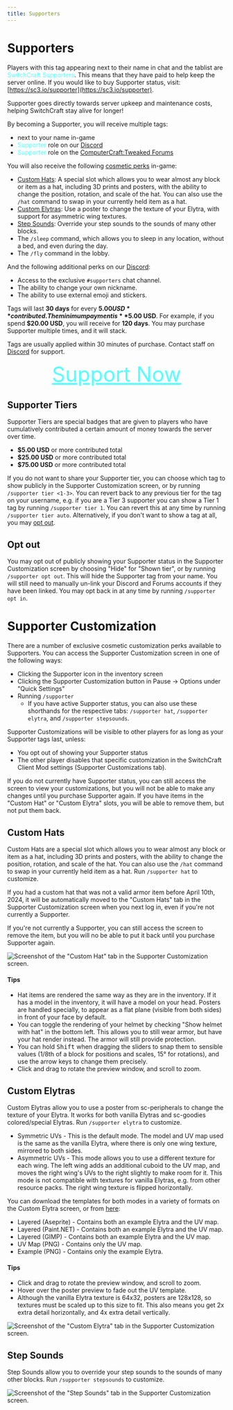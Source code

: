 ```yaml
---
title: Supporters
---
```


<script setup>
import SupporterTag from "../components/SupporterTag.vue";
</script>

# Supporters

Players with this <SupporterTag :tier="1" /> tag appearing next to their name in chat and the tablist are 
<span style="color: #55FFFF">SwitchCraft Supporters</span>. This means that they have paid to help keep the server 
online. If you would like to buy <span color="#AAAAFF">Supporter</span> status, visit:
[https://sc3.io/supporter](https://sc3.io/supporter).

Supporter goes directly towards server upkeep and maintenance costs, helping SwitchCraft stay alive for longer!

By becoming a <span color="#55FFFF">Supporter</span>, you will receive multiple tags:

- <SupporterTag :tier=1 /> next to your name in-game
- <SupporterTag :tier=1 svg /> <span style="color: #55FFFF">Supporter</span> role on our [Discord](https://discord.sc3.io)
- <span style="color: #55FFFF">Supporter</span> role on the 
  [ComputerCraft:Tweaked Forums](https://forums.computercraft.cc)

You will also receive the following [cosmetic perks](#supporter-customization) in-game:

- [Custom Hats](#custom-hats): A special slot which allows you to wear almost any block or item as a hat, including 3D
  prints and posters, with the ability to change the position, rotation, and scale of the hat. You can also use the
  `/hat` command to swap in your currently held item as a hat.
- [Custom Elytras](#custom-elytras): Use a poster to change the texture of your Elytra, with support for asymmetric wing
  textures.
- [Step Sounds](#step-sounds): Override your step sounds to the sounds of many other blocks.
- The `/sleep` command, which allows you to sleep in any location, without a bed, and even during the day.
- The `/fly` command in the lobby.

And the following additional perks on our [Discord](https://discord.sc3.io):

- Access to the exclusive `#supporters` chat channel.
- The ability to change your own nickname.
- The ability to use external emoji and stickers.

Tags will last **30 days** for every **$5.00 USD** contributed. The minimum payment is **$5.00 USD**. For example, if 
you spend **$20.00 USD**, you will receive <SupporterTag :tier=1 /> for **120 days**. You may purchase Supporter 
multiple times, and it will stack.

Tags are usually applied within 30 minutes of purchase. Contact staff on [Discord](https://discord.sc3.io) for support.

<div style="text-align: center; font-size: 48px">
    <a href="https://sc3.io/supporter" style="color: #55FFFF">Support Now</a>
</div>

## Supporter Tiers

Supporter Tiers are special badges that are given to players who have cumulatively contributed a certain amount of money 
towards the server over time.

- <SupporterTag :tier="1" /> <b>$5.00 USD</b> or more contributed total
- <SupporterTag :tier="2" /> <b>$25.00 USD</b> or more contributed total
- <SupporterTag :tier="3" /> <b>$75.00 USD</b> or more contributed total

If you do not want to share your Supporter tier, you can choose which tag to show publicly in the Supporter
Customization screen, or by running `/supporter tier <1-3>`. You can revert back to any previous tier for the tag on
your username, e.g. if you are a Tier 3 supporter you can show a Tier 1 tag by running `/supporter tier 1`. You can
revert this at any time by running `/supporter tier auto`. Alternatively, if you don't want to show a tag at all, you
may [opt out](#opt-out).

## Opt out

You may opt out of publicly showing your Supporter status in the Supporter Customization screen by choosing "Hide" for
"Shown tier", or by running `/supporter opt out`. This will hide the Supporter tag from your name. You will still need
to manually un-link your Discord and Forums accounts if they have been linked. You may opt back in at any time by
running `/supporter opt in`.

# Supporter Customization

There are a number of exclusive cosmetic customization perks available to Supporters. You can access the Supporter
Customization screen in one of the following ways:

- Clicking the Supporter icon in the inventory screen
- Clicking the Supporter Customization button in Pause -> Options under "Quick Settings"
- Running `/supporter`
  - If you have active Supporter status, you can also use these shorthands for the respective tabs: `/supporter hat`,
    `/supporter elytra`, and `/supporter stepsounds`.

Supporter Customizations will be visible to other players for as long as your Supporter tags last, unless:

- You opt out of showing your Supporter status
- The other player disables that specific customization in the SwitchCraft Client Mod settings (Supporter 
  Customizations tab).

If you do not currently have Supporter status, you can still access the screen to view your customizations, but you will
not be able to make any changes until you purchase Supporter again. If you have items in the "Custom Hat" or "Custom
Elytra" slots, you will be able to remove them, but not put them back.

## Custom Hats

Custom Hats are a special slot which allows you to wear almost any block or item as a hat, including 3D prints and
posters, with the ability to change the position, rotation, and scale of the hat. You can also use the `/hat` command to
swap in your currently held item as a hat. Run `/supporter hat` to customize.

If you had a custom hat that was not a valid armor item before April 10th, 2024, it will be automatically moved to the
"Custom Hats" tab in the Supporter Customization screen when you next log in, even if you're not currently a Supporter.

If you're not currently a Supporter, you can still access the screen to remove the item, but you will no be able to put
it back until you purchase Supporter again.

![Screenshot of the "Custom Hat" tab in the Supporter Customization screen.](/img/supporter-customization-hat.png)

#### Tips

- Hat items are rendered the same way as they are in the inventory. If it has a model in the inventory, it will have a
  model on your head. Posters are handled specially, to appear as a flat plane (visible from both sides) in front of
  your face by default.
- You can toggle the rendering of your helmet by checking "Show helmet with hat" in the bottom left. This allows you to
  still wear armor, but have your hat render instead. The armor will still provide protection.
- You can hold <kbd>Shift</kbd> when dragging the sliders to snap them to sensible values (1/8th of a block for 
  positions and scales, 15° for rotations), and use the arrow keys to change them precisely.
- Click and drag to rotate the preview window, and scroll to zoom.

## Custom Elytras

Custom Elytras allow you to use a poster from sc-peripherals to change the texture of your Elytra. It works for both
vanilla Elytras and sc-goodies colored/special Elytras. Run `/supporter elytra` to customize.

- Symmetric UVs - This is the default mode. The model and UV map used is the same as the vanilla Elytra, where there is
  only one wing texture, mirrored to both sides.
- Asymmetric UVs - This mode allows you to use a different texture for each wing. The left wing adds an additional
  cuboid to the UV map, and moves the right wing's UVs to the right slightly to make room for it. This mode is not
  compatible with textures for vanilla Elytras, e.g. from other resource packs. The right wing texture is flipped
  horizontally.

You can download the templates for both modes in a variety of formats on the Custom Elytra screen, or from
[here](https://github.com/SwitchCraftCC/sc-docs/tree/1.20.1/src/public/supporter-elytra-templates):
- Layered (Aseprite) - Contains both an example Elytra and the UV map.
- Layered (Paint.NET) - Contains both an example Elytra and the UV map.
- Layered (GIMP) - Contains both an example Elytra and the UV map.
- UV Map (PNG) - Contains only the UV map.
- Example (PNG) - Contains only the example Elytra.

#### Tips
- Click and drag to rotate the preview window, and scroll to zoom.
- Hover over the poster preview to fade out the UV template.
- Although the vanilla Elytra texture is 64x32, posters are 128x128, so textures must be scaled up to this size to fit.
  This also means you get 2x extra detail horizontally, and 4x extra detail vertically.

![Screenshot of the "Custom Elytra" tab in the Supporter Customization screen.](/img/supporter-customization-elytra.png)

## Step Sounds

Step Sounds allow you to override your step sounds to the sounds of many other blocks. Run `/supporter stepsounds` to
customize.

![Screenshot of the "Step Sounds" tab in the Supporter Customization screen.](/img/supporter-customization-stepsounds.png)
